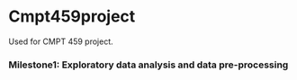 # Cmpt459project
Used for CMPT 459 project.
### Milestone1: Exploratory data analysis and data pre-processing

